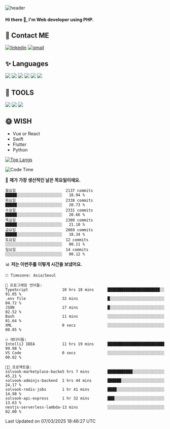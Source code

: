 ![header](https://capsule-render.vercel.app/api?type=waving&color=auto&height=300&section=header&text=Elin&fontSize=90&animation=twinkling)

#### Hi there 👋, I'm <b>Web developer</b> using PHP. ####

<!--
- 🔭 I’m currently working on Uniwill
- 🌱 I’m currently learning Vue or React or Python.
-->

<!---#### I am PHP developer --->

## 💌 Contact ME ###
[<img src='https://img.shields.io/badge/-EunjiKo-%230A66C2?style=flat-square&logo=LinkedIn&logoColor=white' alt='linkedin'>](https://www.linkedin.com/in/https://www.linkedin.com/in/eunji-ko-00a907164//)  [<img src='https://img.shields.io/badge/-einee214%40gmail.com-%23EA4335?style=flat-square&logo=Gmail&logoColor=white' alt='gmail'>](einee214@gmail.com)  


## ✨ Languages
<img src='https://img.shields.io/badge/-PHP-%23777BB4?style=for-the-badge&logo=PHP&logoColor=white'> <img src='https://img.shields.io/badge/-Laravel-%23FF2D20?style=for-the-badge&logo=Laravel&logoColor=white'> <img src='https://img.shields.io/badge/Jquery-%230769AD?style=for-the-badge&logo=Jquery&logoColor=white'> <img src='https://img.shields.io/badge/CSS3-%231572B6?style=for-the-badge&logo=CSS3&logoColor=white'> <img src='https://img.shields.io/badge/Bootstrap-%237952B3?style=for-the-badge&logo=Bootstrap&logoColor=white' > <img src='https://img.shields.io/badge/MySQL-%234479A1?style=for-the-badge&logo=MySQL&logoColor=white' >

## 🌷 TOOLS
<img src='https://img.shields.io/badge/PHPSTORM-%23000000?style=for-the-badge&logo=PhpStorm&logoColor=white' > <img src='https://img.shields.io/badge/GitLab-%23FCA121?style=for-the-badge&logo=GitLab&logoColor=white' > <img src='https://img.shields.io/badge/GitHub-%23181717?style=for-the-badge&logo=GitHub&logoColor=white'>


## 🌞 WISH
- Vue or React
- Swift
- Flutter
- Python


[![Top Langs](https://github-readme-stats.vercel.app/api/top-langs/?username=ein214&layout=compact)](https://github.com/anuraghazra/github-readme-stats)

<!--START_SECTION:waka-->
![Code Time](http://img.shields.io/badge/Code%20Time-4%2C080%20hrs-blue)

📅 **제가 가장 생산적인 날은 목요일이에요.** 

```text
월요일                      2137 commits        █████░░░░░░░░░░░░░░░░░░░░   18.94 % 
화요일                      2338 commits        █████░░░░░░░░░░░░░░░░░░░░   20.73 % 
수요일                      2331 commits        █████░░░░░░░░░░░░░░░░░░░░   20.66 % 
목요일                      2380 commits        █████░░░░░░░░░░░░░░░░░░░░   21.10 % 
금요일                      2069 commits        █████░░░░░░░░░░░░░░░░░░░░   18.34 % 
토요일                      12 commits          ░░░░░░░░░░░░░░░░░░░░░░░░░   00.11 % 
일요일                      14 commits          ░░░░░░░░░░░░░░░░░░░░░░░░░   00.12 % 
```


📊 **저는 이번주를 이렇게 시간을 보냈어요.** 

```text
🕑︎ Timezone: Asia/Seoul

💬 프로그래밍 언어들: 
TypeScript               10 hrs 18 mins      ███████████████████████░░   91.05 % 
.env file                32 mins             █░░░░░░░░░░░░░░░░░░░░░░░░   04.72 % 
JSON                     17 mins             █░░░░░░░░░░░░░░░░░░░░░░░░   02.52 % 
Bash                     11 mins             ░░░░░░░░░░░░░░░░░░░░░░░░░   01.64 % 
XML                      0 secs              ░░░░░░░░░░░░░░░░░░░░░░░░░   00.05 % 

🔥 에디터들: 
IntelliJ IDEA            11 hrs 19 mins      █████████████████████████   99.98 % 
VS Code                  0 secs              ░░░░░░░░░░░░░░░░░░░░░░░░░   00.02 % 

🐱‍💻 프로젝트들: 
solvook-marketplace-backe5 hrs 7 mins        ███████████░░░░░░░░░░░░░░   45.21 % 
solvook-adminjs-backend  2 hrs 44 mins       ██████░░░░░░░░░░░░░░░░░░░   24.17 % 
solvook-redis-jobs       1 hr 41 mins        ████░░░░░░░░░░░░░░░░░░░░░   14.98 % 
solvook-api-express      1 hr 32 mins        ███░░░░░░░░░░░░░░░░░░░░░░   13.63 % 
nestjs-serverless-lambda-13 mins             ░░░░░░░░░░░░░░░░░░░░░░░░░   02.00 % 
```


 Last Updated on 07/03/2025 18:46:27 UTC
<!--END_SECTION:waka-->

<!---![GitHub stats](https://github-readme-stats.vercel.app/api?username=ein214&show_icons=true&theme=dracula)  --->



